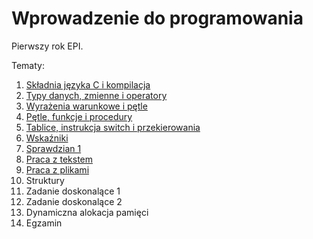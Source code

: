 # Wprowadzenie do programowania

Pierwszy rok EPI.

Tematy: 

01. [Składnia języka C i kompilacja](https://github.com/anna-wro/epi.c/tree/master/01.%20sk%C5%82adnia%20j%C4%99zyka%20C%20i%20kompilacja)
02. [Typy danych, zmienne i operatory](https://github.com/anna-wro/epi.c/tree/master/02.%20typy%20danych%2C%20zmienne%20i%20operatory)
03. [Wyrażenia warunkowe i pętle](https://github.com/anna-wro/epi.c/tree/master/03.%20wyra%C5%BCenia%20warunkowe%20i%20p%C4%99tle)
04. [Pętle, funkcje i procedury](https://github.com/anna-wro/epi.c/tree/master/04.%20p%C4%99tle%2C%20funkcje%20i%20procedury)
05. [Tablice, instrukcja switch i przekierowania](https://github.com/anna-wro/epi.c/tree/master/05.%20tablice%2C%20instrukcja%20switch%20i%20przekierowania)
06. [Wskaźniki](https://github.com/anna-wro/epi.c/tree/master/06.%20wska%C5%BAniki)
07. [Sprawdzian 1](https://github.com/anna-wro/epi.c/tree/master/07.%20sprawdzian%201)
07. [Praca z tekstem](https://github.com/anna-wro/epi.c/tree/master/08.%20praca%20z%20tekstem)
07. [Praca z plikami](https://github.com/anna-wro/epi.c/tree/master/09.%20praca%20z%20plikami)
07. Struktury
07. Zadanie doskonalące 1
07. Zadanie doskonalące 2
07. Dynamiczna alokacja pamięci
07. Egzamin
